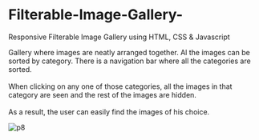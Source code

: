 # Filterable-Image-Gallery-
Responsive Filterable Image Gallery using HTML, CSS &amp; Javascript <br>

Gallery where images are neatly arranged together. Al the images can be sorted by category. There is a navigation bar where all the categories are sorted. <br> <br>
When clicking on any one of those categories, all the images in that category are seen and the rest of the images are hidden. <br> <br>
As a result, the user can easily find the images of his choice.

![p8](https://user-images.githubusercontent.com/90318905/172830281-975243d0-3c7a-4c8a-a32d-cae5932c955b.jpg)
